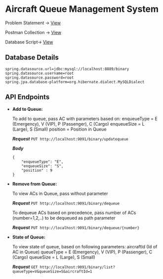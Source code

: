 # Aircraft Queue Management System

Problem Statement -> [View](/resources/Exercise.txt)

Postman Collection -> [View](resources/binarydemo.postman_collection.json)

Database Script-> [View](resources/script.sql)

## Database Details
```
spring.datasource.url=jdbc:mysql://localhost:8889/binary
spring.datasource.username=root
spring.datasource.password=root
spring.jpa.database-platform=org.hibernate.dialect.MySQLDialect
```
## API Endpoints

  - **Add to Queue:**
  
    To add to queue, pass AC with parameters based on:
     enqueueType = E (Emergency), V (VIP), P (Passenger), C (Cargo)
     enqueueSize = L (Large), S (Small)
     position = Position in Queue
   
     **_Request_** `PUT http://localhost:9091/binary/updatequeue`

     **_Body_**
       ```   
       {
           "enqueueType": "E",
           "enqueueSize": "S",
           "position" : 9
       }
      ```
  - **Remove from Queue:**
   
      To view ACs in Queue, pass without parameter

     **_Request_** `PUT http://localhost:9091/binary/dequeue`

      To dequeue ACs based on precedence, pass number of ACs (number=1,2,..) to be dequeued as path parameter

      **_Request_** `PUT http://localhost:9091/binary/dequeue/{number}`
 
   - **State of Queue:**

      To view state of queue, based on following parameters:
      aircraftId (Id of AC in Queue)
      queueType = E (Emergency), V (VIP), P (Passenger), C (Cargo)
      queueSize = L (Large), S (Small)

      **_Request_** `GET http://localhost:9091/binary/list?queueType=V&queueSize=S&aircraftId=1`
